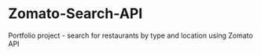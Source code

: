 # Zomato-Search-API
Portfolio project - search for restaurants by type and location using Zomato API
